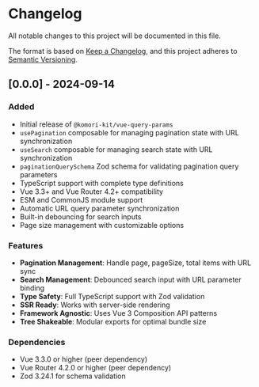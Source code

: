 # Changelog

All notable changes to this project will be documented in this file.

The format is based on [Keep a Changelog](https://keepachangelog.com/en/1.0.0/),
and this project adheres to [Semantic Versioning](https://semver.org/spec/v2.0.0.html).

## [0.0.0] - 2024-09-14

### Added

- Initial release of `@komori-kit/vue-query-params`
- `usePagination` composable for managing pagination state with URL synchronization
- `useSearch` composable for managing search state with URL synchronization
- `paginationQuerySchema` Zod schema for validating pagination query parameters
- TypeScript support with complete type definitions
- Vue 3.3+ and Vue Router 4.2+ compatibility
- ESM and CommonJS module support
- Automatic URL query parameter synchronization
- Built-in debouncing for search inputs
- Page size management with customizable options

### Features

- **Pagination Management**: Handle page, pageSize, total items with URL sync
- **Search Management**: Debounced search input with URL parameter binding
- **Type Safety**: Full TypeScript support with Zod validation
- **SSR Ready**: Works with server-side rendering
- **Framework Agnostic**: Uses Vue 3 Composition API patterns
- **Tree Shakeable**: Modular exports for optimal bundle size

### Dependencies

- Vue 3.3.0 or higher (peer dependency)
- Vue Router 4.2.0 or higher (peer dependency)
- Zod 3.24.1 for schema validation
